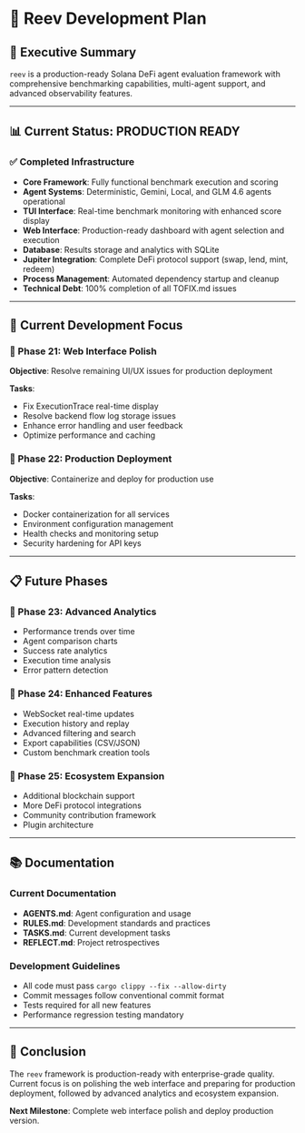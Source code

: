 # 🪸 Reev Development Plan

## 🎯 Executive Summary

`reev` is a production-ready Solana DeFi agent evaluation framework with comprehensive benchmarking capabilities, multi-agent support, and advanced observability features.

---

## 📊 Current Status: PRODUCTION READY

### ✅ **Completed Infrastructure**
- **Core Framework**: Fully functional benchmark execution and scoring
- **Agent Systems**: Deterministic, Gemini, Local, and GLM 4.6 agents operational
- **TUI Interface**: Real-time benchmark monitoring with enhanced score display
- **Web Interface**: Production-ready dashboard with agent selection and execution
- **Database**: Results storage and analytics with SQLite
- **Jupiter Integration**: Complete DeFi protocol support (swap, lend, mint, redeem)
- **Process Management**: Automated dependency startup and cleanup
- **Technical Debt**: 100% completion of all TOFIX.md issues

---

## 🎯 Current Development Focus

### 🔄 Phase 21: Web Interface Polish
**Objective**: Resolve remaining UI/UX issues for production deployment

**Tasks**:
- Fix ExecutionTrace real-time display
- Resolve backend flow log storage issues
- Enhance error handling and user feedback
- Optimize performance and caching

### 🔄 Phase 22: Production Deployment
**Objective**: Containerize and deploy for production use

**Tasks**:
- Docker containerization for all services
- Environment configuration management
- Health checks and monitoring setup
- Security hardening for API keys

---

## 📋 Future Phases

### 🚀 Phase 23: Advanced Analytics
- Performance trends over time
- Agent comparison charts
- Success rate analytics
- Execution time analysis
- Error pattern detection

### 🚀 Phase 24: Enhanced Features
- WebSocket real-time updates
- Execution history and replay
- Advanced filtering and search
- Export capabilities (CSV/JSON)
- Custom benchmark creation tools

### 🚀 Phase 25: Ecosystem Expansion
- Additional blockchain support
- More DeFi protocol integrations
- Community contribution framework
- Plugin architecture

---

## 📚 Documentation

### **Current Documentation**
- **AGENTS.md**: Agent configuration and usage
- **RULES.md**: Development standards and practices
- **TASKS.md**: Current development tasks
- **REFLECT.md**: Project retrospectives

### **Development Guidelines**
- All code must pass `cargo clippy --fix --allow-dirty`
- Commit messages follow conventional commit format
- Tests required for all new features
- Performance regression testing mandatory

---

## 🎉 Conclusion

The `reev` framework is production-ready with enterprise-grade quality. Current focus is on polishing the web interface and preparing for production deployment, followed by advanced analytics and ecosystem expansion.

**Next Milestone**: Complete web interface polish and deploy production version.